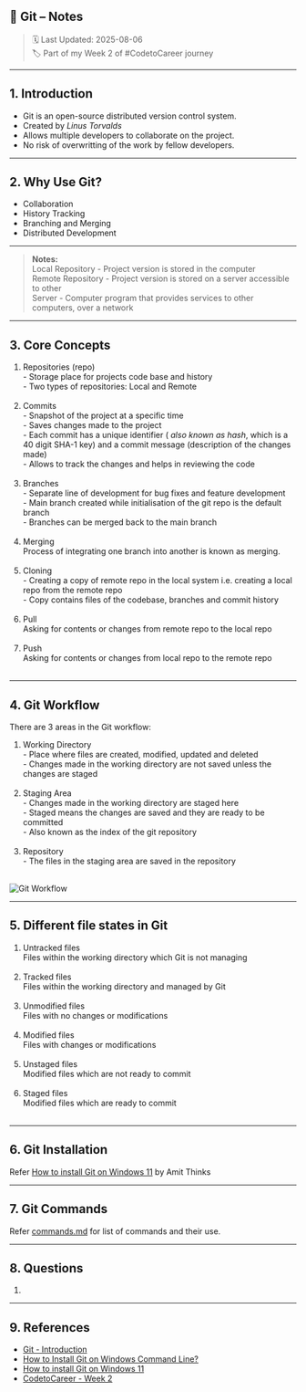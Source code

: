 ## 📒 Git – Notes

> 🗓️ Last Updated: 2025-08-06 <br>
> 🏷️ Part of my Week 2 of #CodetoCareer journey

---

## 1. Introduction

- Git is an open-source distributed version control system. <br>
- Created by <i>Linus Torvalds</i> <br>
- Allows multiple developers to collaborate on the project. <br>
- No risk of overwritting of the work by fellow developers. <br>

---

## 2. Why Use Git?

- Collaboration <br>
- History Tracking <br>
- Branching and Merging <br>
- Distributed Development <br>

---

<blockquote><b>Notes:</b><br>
Local Repository - Project version is stored in the computer <br>
Remote Repository - Project version is stored on a server accessible to other <br>
Server - Computer program that provides services to other computers, over a network
</blockquote>

---

## 3. Core Concepts

<ol>
<li> Repositories (repo) </li>
- Storage place for projects code base and history <br>
- Two types of repositories: Local and Remote <br> 

<br>

<li> Commits </li>
- Snapshot of the project at a specific time <br>
- Saves changes made to the project <br>
- Each commit has a unique identifier (<i> also known as hash</i>, which is a 40 digit SHA-1 key) and a commit message (description of the changes made) <br>
- Allows to track the changes and helps in reviewing the code <br>

<br>

<li> Branches </li>
- Separate line of development for bug fixes and feature development <br>
- Main branch created while initialisation of the git repo is the default branch <br>
- Branches can be merged back to the main branch <br>

<br>

<li> Merging </li>
Process of integrating one branch into another is known as merging. <br>

<br>

<li> Cloning </li>
- Creating a copy of remote repo in the local system i.e. creating a local repo from the remote repo <br>
- Copy contains files of the codebase, branches and commit history <br>

<br>

<li> Pull </li>
Asking for contents or changes from remote repo to the local repo <br>

<br>

<li> Push </li>
Asking for contents or changes from local repo to the remote repo <br>

<br>
</ol>

---

## 4. Git Workflow

There are 3 areas in the Git workflow: 

<ol>
<li> Working Directory </li>
- Place where files are created, modified, updated and deleted <br>
- Changes made in the working directory are not saved unless the changes are staged <br>

<br>

<li> Staging Area </li>
- Changes made in the working directory are staged here <br>
- Staged means the changes are saved and they are ready to be committed <br>
- Also known as the index of the git repository <br>

<br>

<li> Repository </li>
- The files in the staging area are saved in the repository <br>

<br>
</ol>

![Git Workflow]()

---

## 5. Different file states in Git

<ol>
<li> Untracked files </li>
Files within the working directory which Git is not managing <br> <br>

<li> Tracked files </li>
Files within the working directory and managed by Git <br> <br>

<li> Unmodified files </li>
Files with no changes or modifications <br> <br>

<li> Modified files </li>
Files with changes or modifications <br> <br>

<li> Unstaged files </li>
Modified files which are not ready to commit <br> <br>

<li> Staged files </li>
Modified files which are ready to commit <br> <br>

</ol>

---
## 6. Git Installation 

Refer [How to install Git on Windows 11](https://youtu.be/t2-l3WvWvqg?si=LcF-lqIZFgKzTAL5) by Amit Thinks

---

## 7. Git Commands

Refer [commands.md](./commands.md) for list of commands and their use.

---


## 8. Questions

1. 

---


## 9. References

- [Git - Introduction](https://www.geeksforgeeks.org/git/git-introduction/)
- [How to Install Git on Windows Command Line?](https://www.geeksforgeeks.org/installation-guide/how-to-install-git-on-windows-command-line/)
- [How to install Git on Windows 11](https://youtu.be/t2-l3WvWvqg?si=LcF-lqIZFgKzTAL5)
- [CodetoCareer - Week 2](https://www.linkedin.com/posts/activity-7350177852027232256-h1JE?utm_source=share&utm_medium=member_desktop&rcm=ACoAAE-UhZwBDTW7JxUFdBcAbzubFz_HhQRI1Ng)